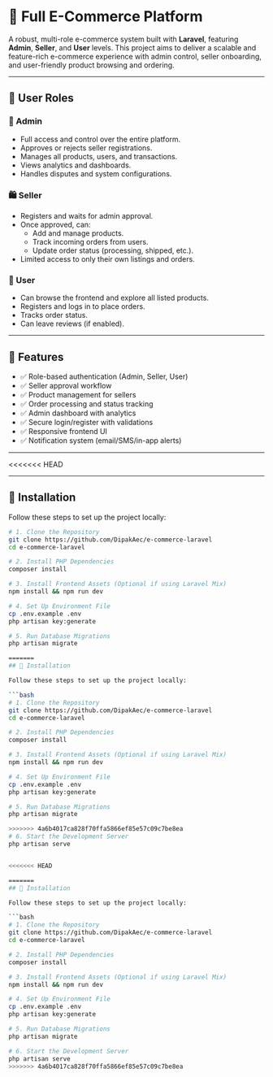 # 🛒 Full E-Commerce Platform

A robust, multi-role e-commerce system built with **Laravel**, featuring **Admin**, **Seller**, and **User** levels. This project aims to deliver a scalable and feature-rich e-commerce experience with admin control, seller onboarding, and user-friendly product browsing and ordering.

---

## 👥 User Roles

### 🔑 Admin
- Full access and control over the entire platform.
- Approves or rejects seller registrations.
- Manages all products, users, and transactions.
- Views analytics and dashboards.
- Handles disputes and system configurations.

### 🛍️ Seller
- Registers and waits for admin approval.
- Once approved, can:
  - Add and manage products.
  - Track incoming orders from users.
  - Update order status (processing, shipped, etc.).
- Limited access to only their own listings and orders.

### 👤 User
- Can browse the frontend and explore all listed products.
- Registers and logs in to place orders.
- Tracks order status.
- Can leave reviews (if enabled).

---

## 🔧 Features

- ✅ Role-based authentication (Admin, Seller, User)
- ✅ Seller approval workflow
- ✅ Product management for sellers
- ✅ Order processing and status tracking
- ✅ Admin dashboard with analytics
- ✅ Secure login/register with validations
- ✅ Responsive frontend UI
- ✅ Notification system (email/SMS/in-app alerts)

---

<<<<<<< HEAD

---

## 🚀 Installation

Follow these steps to set up the project locally:

```bash
# 1. Clone the Repository
git clone https://github.com/DipakAec/e-commerce-laravel
cd e-commerce-laravel

# 2. Install PHP Dependencies
composer install

# 3. Install Frontend Assets (Optional if using Laravel Mix)
npm install && npm run dev

# 4. Set Up Environment File
cp .env.example .env
php artisan key:generate

# 5. Run Database Migrations
php artisan migrate

=======
## 🚀 Installation

Follow these steps to set up the project locally:

```bash
# 1. Clone the Repository
git clone https://github.com/DipakAec/e-commerce-laravel
cd e-commerce-laravel

# 2. Install PHP Dependencies
composer install

# 3. Install Frontend Assets (Optional if using Laravel Mix)
npm install && npm run dev

# 4. Set Up Environment File
cp .env.example .env
php artisan key:generate

# 5. Run Database Migrations
php artisan migrate

>>>>>>> 4a6b4017ca828f70ffa5866ef85e57c09c7be8ea
# 6. Start the Development Server
php artisan serve


<<<<<<< HEAD

=======
## 🚀 Installation

Follow these steps to set up the project locally:

```bash
# 1. Clone the Repository
git clone https://github.com/DipakAec/e-commerce-laravel
cd e-commerce-laravel

# 2. Install PHP Dependencies
composer install

# 3. Install Frontend Assets (Optional if using Laravel Mix)
npm install && npm run dev

# 4. Set Up Environment File
cp .env.example .env
php artisan key:generate

# 5. Run Database Migrations
php artisan migrate

# 6. Start the Development Server
php artisan serve
>>>>>>> 4a6b4017ca828f70ffa5866ef85e57c09c7be8ea

